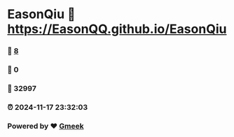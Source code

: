 # EasonQiu :link: https://EasonQQ.github.io/EasonQiu 
### :page_facing_up: [8](https://EasonQQ.github.io/EasonQiu/tag.html) 
### :speech_balloon: 0 
### :hibiscus: 32997 
### :alarm_clock: 2024-11-17 23:32:03 
### Powered by :heart: [Gmeek](https://github.com/Meekdai/Gmeek)
